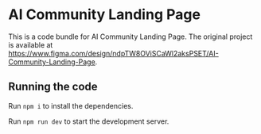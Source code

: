 
  # AI Community Landing Page

  This is a code bundle for AI Community Landing Page. The original project is available at https://www.figma.com/design/ndpTW8OViSCaWl2aksPSET/AI-Community-Landing-Page.

  ## Running the code

  Run `npm i` to install the dependencies.

  Run `npm run dev` to start the development server.
  
